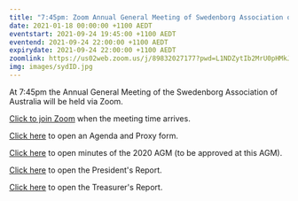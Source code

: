 ```yaml
---
title: "7:45pm: Zoom Annual General Meeting of Swedenborg Association of Australia"
date: 2021-01-18 00:00:00 +1100 AEDT
eventstart: 2021-09-24 19:45:00 +1100 AEDT
eventend: 2021-09-24 22:00:00 +1100 AEDT
expirydate: 2021-09-24 22:00:00 +1100 AEDT
zoomlink: https://us02web.zoom.us/j/89832027177?pwd=L1NDZytIb2MrU0pHMkJ4SVJBdG5EQT09
img: images/sydID.jpg
---
```


At 7:45pm the Annual General Meeting of the Swedenborg Association of Australia will be held via Zoom.

[Click to join Zoom](https://us02web.zoom.us/j/89832027177?pwd=L1NDZytIb2MrU0pHMkJ4SVJBdG5EQT09) when the meeting time arrives.

[Click here](https://static.swedenborg.com.au/pdf/fliers/saaagm20210924agendaproxy.pdf) to open an Agenda and Proxy form.

[Click here](https://static.swedenborg.com.au/pdf/fliers/saaagm20200925minutes.pdf) to open minutes of the 2020 AGM (to be approved at this AGM).

[Click here](https://static.swedenborg.com.au/pdf/fliers/saaagm20210924president.pdf) to open the President's Report.

[Click here](https://static.swedenborg.com.au/pdf/fliers/saaagm20210924treasurer.pdf) to open the Treasurer's Report.
